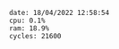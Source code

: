 

                date: 18/04/2022 12:58:54
                cpu: 0.1%
                ram: 18.9%
                cycles: 21600

                         